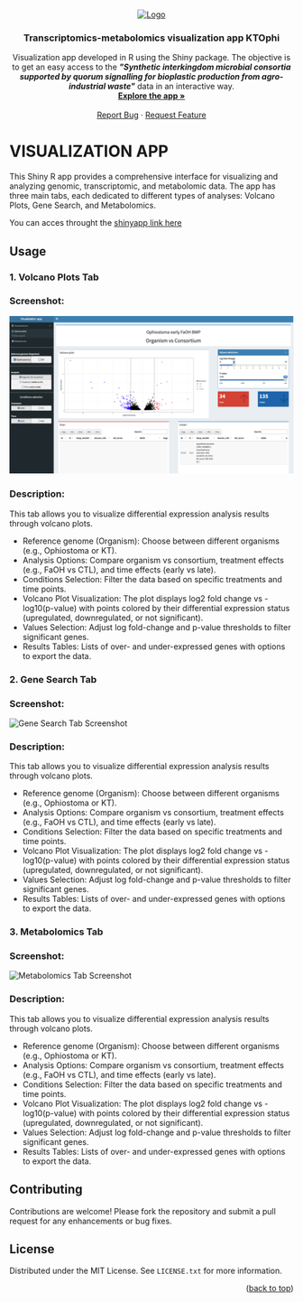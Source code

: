 <!-- Improved compatibility of back to top link: See: https://github.com/othneildrew/Best-README-Template/pull/73 -->
<a name="readme-top"></a>
<!--
*** Thanks for checking out the Best-README-Template. If you have a suggestion
*** that would make this better, please fork the repo and create a pull request
*** or simply open an issue with the tag "enhancement".
*** Don't forget to give the project a star!
*** Thanks again! Now go create something AMAZING! :D
-->




<!-- PROJECT LOGO -->
<br />
<div align="center">
  <a href="https://github.com/JavierGuerreroF/Transcriptomics-metabolomics-visualization-app-KTOphi">
    <img src="images/logo.png" alt="Logo" width="80" height="80">
  </a>

<h3 align="center">Transcriptomics-metabolomics visualization app KTOphi</h3>

  <p align="center">
    Visualization app developed in R using the Shiny package. The objective is to get an easy access to the <b><i>"Synthetic interkingdom microbial consortia supported by quorum signalling for bioplastic production from agro-industrial waste"</i></b> data in an interactive way.
    <br />
    <a href="https://jgf-bioinformatics.shinyapps.io/Visualization_app/"><strong>Explore the app »</strong></a>
    <br />
    <br /> <a href="https://github.com/JavierGuerreroF/Transcriptomics-metabolomics-visualization-app-KTOphi/issues/new?labels=bug&template=bug-report---.md">Report Bug</a>
    ·
    <a href="https://github.com/JavierGuerreroF/Transcriptomics-metabolomics-visualization-app-KTOphi/issues/new?labels=enhancement&template=feature-request---.md">Request Feature</a>
  </p>
</div>




<!-- ABOUT THE PROJECT -->
# VISUALIZATION APP

This Shiny R app provides a comprehensive interface for visualizing and analyzing genomic, transcriptomic, and metabolomic data. The app has three main tabs, each dedicated to different types of analyses: Volcano Plots, Gene Search, and Metabolomics.

You can acces throught the [shinyapp link here](https://jgf-bioinformatics.shinyapps.io/Visualization_app/)



<!-- GETTING STARTED -->
## Usage

### 1. Volcano Plots Tab

### Screenshot:
![Volcano Plots Tab Screenshot](https://github.com/JavierGuerreroF/Transcriptomics-metabolomics-visualization-app-KTOphi/blob/main/images/volcano_plots.png?raw=true)

### Description:

This tab allows you to visualize differential expression analysis results through volcano plots.

   - Reference genome (Organism): Choose between different organisms (e.g., Ophiostoma or KT).
   - Analysis Options: Compare organism vs consortium, treatment effects (e.g., FaOH vs CTL), and time effects (early vs late).
   - Conditions Selection: Filter the data based on specific treatments and time points.
   - Volcano Plot Visualization: The plot displays log2 fold change vs -log10(p-value) with points colored by their differential expression status (upregulated, downregulated, or not significant).
   - Values Selection: Adjust log fold-change and p-value thresholds to filter significant genes.
   - Results Tables: Lists of over- and under-expressed genes with options to export the data.

### 2. Gene Search Tab

### Screenshot:

![Gene Search Tab Screenshot](https://github.com/JavierGuerreroF/Transcriptomics-metabolomics-visualization-app-KTOphi/blob/main/gene_search.png?raw=true)

### Description:

This tab allows you to visualize differential expression analysis results through volcano plots.

   - Reference genome (Organism): Choose between different organisms (e.g., Ophiostoma or KT).
   - Analysis Options: Compare organism vs consortium, treatment effects (e.g., FaOH vs CTL), and time effects (early vs late).
   - Conditions Selection: Filter the data based on specific treatments and time points.
   - Volcano Plot Visualization: The plot displays log2 fold change vs -log10(p-value) with points colored by their differential expression status (upregulated, downregulated, or not significant).
   - Values Selection: Adjust log fold-change and p-value thresholds to filter significant genes.
   - Results Tables: Lists of over- and under-expressed genes with options to export the data.
   
### 3. Metabolomics Tab

### Screenshot:

![Metabolomics Tab Screenshot](https://github.com/JavierGuerreroF/Transcriptomics-metabolomics-visualization-app-KTOphi/blob/main/metabolomics.png?raw=true)

### Description:

This tab allows you to visualize differential expression analysis results through volcano plots.

   - Reference genome (Organism): Choose between different organisms (e.g., Ophiostoma or KT).
   - Analysis Options: Compare organism vs consortium, treatment effects (e.g., FaOH vs CTL), and time effects (early vs late).
   - Conditions Selection: Filter the data based on specific treatments and time points.
   - Volcano Plot Visualization: The plot displays log2 fold change vs -log10(p-value) with points colored by their differential expression status (upregulated, downregulated, or not significant).
   - Values Selection: Adjust log fold-change and p-value thresholds to filter significant genes.
   - Results Tables: Lists of over- and under-expressed genes with options to export the data.




<!-- CONTRIBUTING -->
## Contributing

Contributions are welcome! Please fork the repository and submit a pull request for any enhancements or bug fixes.


<!-- LICENSE -->
## License

Distributed under the MIT License. See `LICENSE.txt` for more information.

<p align="right">(<a href="#readme-top">back to top</a>)</p>






